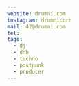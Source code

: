 ```yaml
---
website: drumni.com
instagram: drumnicorn
mail: 42@drumni.com
tel: 
tags:
  - dj
  - dnb
  - techno
  - postpunk
  - producer
---
```



